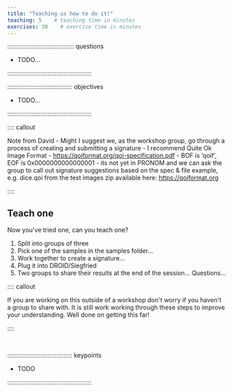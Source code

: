 ```yaml
---
title: "Teaching us how to do it!"
teaching: 5    # teaching time in minutes
exercises: 30    # exercise time in minutes
---
```


:::::::::::::::::::::::::::::::::::::: questions

- TODO...

::::::::::::::::::::::::::::::::::::::::::::::::

::::::::::::::::::::::::::::::::::::: objectives

- TODO...

::::::::::::::::::::::::::::::::::::::::::::::::

:::: callout

Note from David - Might I suggest we, as the workshop group, go through a process of creating and submitting a signature - I recommend Quite Ok Image Format - https://qoiformat.org/qoi-specification.pdf - BOF is ‘qoif’, EOF is 0x0000000000000001 - its not yet in PRONOM and we can ask the group to call out signature suggestions based on the spec & file example, e.g. dice.qoi from the test images zip available here: https://qoiformat.org

::::

## Teach one

Now you've tried one, can you teach one?

1. Split into groups of three
1. Pick one of the samples in the samples folder…
1. Work together to create a signature…
1. Plug it into DROID/Siegfried
1. Two groups to share their results at the end of the session…
Questions…

:::: callout

If you are working on this outside of a workshop don't worry if you haven't
a group to share with. It is still work working through these steps to improve
your understanding. Well done on getting this far!

::::


<!-- NB. Keypoints should appear at the end of the markdown file. Aesthetically
     it looks like it's better with an additional newline so adding that
     here and using this comment as a separator to make it easy to read
     content.
-->

<br>

::::::::::::::::::::::::::::::::::::: keypoints

- TODO

::::::::::::::::::::::::::::::::::::::::::::::::
